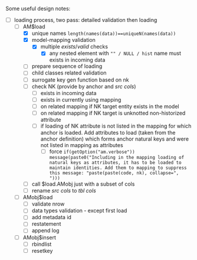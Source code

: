Some useful design notes:

- [ ] loading process, two pass: detailed validation then loading
  - [ ] AM$load
    - [x] unique names `length(names(data))==uniqueN(names(data))`
    - [x] model-mapping validation
      - [x] multiple *exists*/*valid* checks
        - [x] any nested element with `"" / NULL / hist` name must exists in incoming data
    - [ ] prepare sequence of loading
    - [ ] child classes related validation
    - [ ] surrogate key gen function based on nk
    - [ ] check NK (provide by anchor and *src cols*)
      - [ ] exists in incoming data
      - [ ] exists in currently using mapping
      - [ ] on related mapping if NK target entity exists in the model
      - [ ] on related mapping if NK target is unknotted non-historized attribute
      - [ ] if loading of NK attribute is not listed in the mapping for which anchor is loaded. Add attributes to load (taken from the anchor definition) which forms anchor natural keys and were not listed in mapping as attributes
        - [ ] force `if(getOption("am.verbose")) message(paste0("Including in the mapping loading of natural keys as attributes, it has to be loaded to maintain identities. Add them to mapping to suppress this message: "paste(paste(code, nk), collapse=", ")))` 
    - [ ] call $load.AMobj just with a subset of cols
    - [ ] rename *src cols* to *tbl cols*
  - [ ] AMobj$load
    - [ ] validate nrow
    - [ ] data types validation - except first load
    - [ ] add metadata id
    - [ ] restatement
    - [ ] append log
  - [ ] AMobj$insert
    - [ ] rbindlist
    - [ ] resetkey
